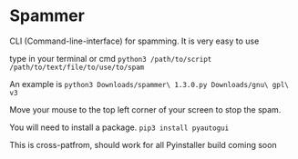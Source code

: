 # Spammer
CLI (Command-line-interface) for spamming. It is very easy to use

type in your terminal or cmd `python3 /path/to/script /path/to/text/file/to/use/to/spam`

An example is `python3 Downloads/spammer\ 1.3.0.py Downloads/gnu\ gpl\ v3`


Move your mouse to the top left corner of your screen to stop the spam.

You will need to install a package.
```pip3 install pyautogui```

This is cross-patfrom, should work for all
Pyinstaller build coming soon

